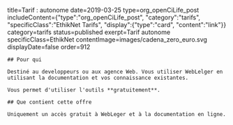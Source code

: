title=Tarif : autonome
date=2019-03-25
type=org_openCiLife_post
includeContent={"type":"org_openCiLife_post", "category":"tarifs", "specificClass":"EthikNet Tarifs", "display":{"type":"card", "content":"link"}}
category=tarifs
status=published
exerpt=Tarif autonome
specificClass=EthikNet
contentImage=images/cadena_zero_euro.svg
displayDate=false
order=912
~~~~~~
## Pour qui

Destiné au developpeurs ou aux agence Web. Vous utiliser WebLelger en utilisant la documentation et vos connaissance existantes.

Vous permet d'utiliser l'outils **gratuitement**.

## Que contient cette offre

Uniquement un accès gratuit à WebLeger et à la documentation en ligne.